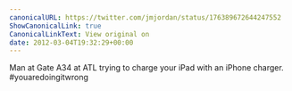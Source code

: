 ```yaml
---
canonicalURL: https://twitter.com/jmjordan/status/176389672644247552
ShowCanonicalLink: true
CanonicalLinkText: View original on
date: 2012-03-04T19:32:29+00:00
---
```

Man at Gate A34 at ATL trying to charge your iPad with an iPhone charger. #youaredoingitwrong
